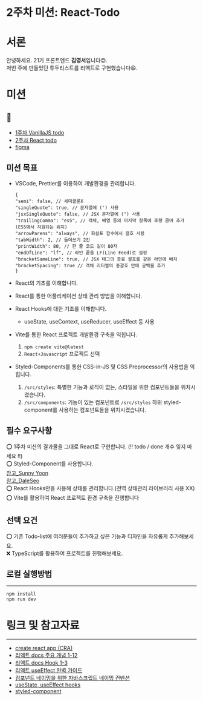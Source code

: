 # 2주차 미션: React-Todo

# 서론

안녕하세요. 21기 프론트엔드 **김영서**입니다😊.  
저번 주에 만들었던 투두리스트를 리액트로 구현했습니다😆.

# 미션

## 🔗

- [1주차 VanillaJS todo](https://vanilla-todo-21th-xi.vercel.app/)
- [2주차 React todo](https://react-todo-21th-smoky.vercel.app/)
- [figma](https://www.figma.com/design/oUJT679EyBJYQmCJgNdgvJ/CEOS-Frontend-21-%EA%B9%80%EC%98%81%EC%84%9C?node-id=0-1&p=f&t=xkmcJ7COhkHPcN02-0)

## 미션 목표

- VSCode, Prettier를 이용하여 개발환경을 관리합니다.

  ```
  {
  "semi": false, // 세미콜론X
  "singleQuote": true, // 문자열에 (') 사용
  "jsxSingleQuote": false, // JSX 문자열에 (") 사용
  "trailingComma": "es5", // 객체, 배열 등의 마지막 항목에 후행 콤마 추가 (ES5에서 지원되는 위치)
  "arrowParens": "always", // 화살표 함수에서 괄호 사용
  "tabWidth": 2, // 들여쓰기 2칸
  "printWidth": 80, // 한 줄 코드 길이 80자
  "endOfLine": "lf", // 라인 끝을 LF(Line Feed)로 설정
  "bracketSameLine": true, // JSX 태그의 종료 괄호를 같은 라인에 배치
  "bracketSpacing": true // 객체 리터럴의 중괄호 안에 공백을 추가
  }

  ```

- React의 기초를 이해합니다.
- React를 통한 어플리케이션 상태 관리 방법을 이해합니다.
- React Hooks에 대한 기초를 이해합니다.

  - useState, useContext, useReducer, useEffect 등 사용

- Vite를 통한 React 프로젝트 개발환경 구축을 익힙니다.

  1. `npm create vite@latest`
  2. `React+Javascript` 프로젝트 선택

- Styled-Components를 통한 CSS-in-JS 및 CSS Preprocessor의 사용법을 익힙니다.
  1. `/src/styles`: 특별한 기능과 로직이 없는, 스타일을 위한 컴포넌트들을 위치시켰습니다.
  2. `/src/components`: 기능이 있는 컴포넌트로 `/src/styles` 하위 styled-component를 사용하는 컴포넌트들을 위치시켰습니다.

## 필수 요구사항

⭕️ 1주차 미션의 결과물을 그대로 React로 구현합니다. (‼️ todo / done 개수 잊지 마세요 ‼️)  
⭕️ Styled-Component를 사용합니다.  
[참고\_Sunny Yoon](https://joong-sunny.github.io/javascript/styled-components/)  
[참고\_DaleSeo](https://www.daleseo.com/react-styled-components/)  
⭕️ React Hooks만을 사용해 상태를 관리합니다.(전역 상태관리 라이브러리 사용 XX)  
⭕️ Vite를 활용하여 React 프로젝트 환경 구축을 진행합니다

## 선택 요건

⭕️ 기존 Todo-list에 여러분들이 추가하고 싶은 기능과 디자인을 자유롭게 추가해보세요.  
❌ TypeScript를 활용하여 프로젝트를 진행해보세요.

## 로컬 실행방법

---

`npm install`  
`npm run dev`

# 링크 및 참고자료

---

- [create react app (CRA)](https://create-react-app.dev/docs/getting-started/)
- [리액트 docs 주요 개념 1-12](https://react.dev/learn)
- [리액트 docs Hook 1-3](https://react.dev/reference/react)
- [리액트 useEffect 완벽 가이드](https://overreacted.io/ko/a-complete-guide-to-useeffect/)
- [컴포넌트 네이밍을 위한 자바스크립트 네이밍 컨벤션](https://velog.io/@cada/%EC%9E%90%EB%B0%94%EC%8A%A4%ED%81%AC%EB%A6%BD%ED%8A%B8-%EC%8A%A4%ED%83%80%EC%9D%BC-%EA%B0%80%EC%9D%B4%EB%93%9C-%EB%84%A4%EC%9D%B4%EB%B0%8D-%EC%BB%A8%EB%B2%A4%EC%85%98-%ED%8E%B8)
- [useState, useEffect hooks](https://velog.io/@velopert/react-hooks#1-usestate)
- [styled-component](https://styled-components.com/docs/basics#getting-started)
